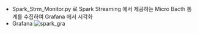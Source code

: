 - Spark_Strm_Monitor.py 로 Spark Streaming 에서 제공하는 Micro Bacth 통계를 수집하여 Grafana 에서 시각화
- Grafana
![spark_gra](https://user-images.githubusercontent.com/86950682/219944501-e2a0862c-d8d4-4b57-8f82-33918e82193a.png)
